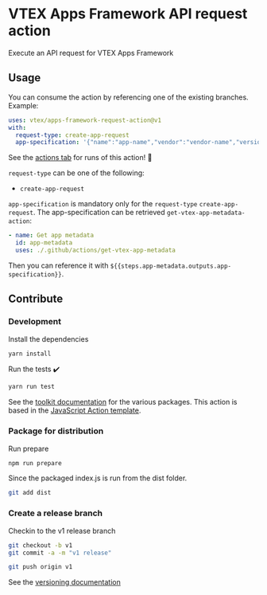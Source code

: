 # VTEX Apps Framework API request action

Execute an API request for VTEX Apps Framework

## Usage

You can consume the action by referencing one of the existing branches. Example:

```yaml
uses: vtex/apps-framework-request-action@v1
with:
  request-type: create-app-request
  app-specification: '{"name":"app-name","vendor":"vendor-name","version":"0.0.10","services":[{"name":"service","folder":"./","image-name":"vtex-docker/image-name"}]}'
```

See the [actions tab](https://github.com/actions/apps-framework-request-action/actions) for runs of this action! :rocket:

`request-type` can be one of the following:

- `create-app-request`

`app-specification` is mandatory only for the `request-type` `create-app-request`. The app-specification can be retrieved `get-vtex-app-metadata-action`:

```yaml
- name: Get app metadata
  id: app-metadata
  uses: ./.github/actions/get-vtex-app-metadata
```

Then you can reference it with `${{steps.app-metadata.outputs.app-specification}}`.

## Contribute

### Development

Install the dependencies

```bash
yarn install
```

Run the tests :heavy_check_mark:

```bash
yarn run test
```

See the [toolkit documentation](https://github.com/actions/toolkit/blob/master/README.md#packages) for the various packages. This action is based in the [JavaScript Action template](https://github.com/actions/javascript-action).

### Package for distribution

Run prepare

```bash
npm run prepare
```

Since the packaged index.js is run from the dist folder.

```bash
git add dist
```

### Create a release branch

Checkin to the v1 release branch

```bash
git checkout -b v1
git commit -a -m "v1 release"
```

```bash
git push origin v1
```

See the [versioning documentation](https://github.com/actions/toolkit/blob/master/docs/action-versioning.md)
